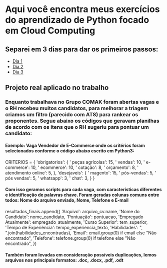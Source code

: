 # Aqui você encontra meus exercícios do aprendizado de Python focado em Cloud Computing

## Separei em 3 dias para dar os primeiros passos:

* [Dia 1](https://github.com/julioccamargo/aprendendo-python/blob/main/dia_01_gerador_de_nomes.py)
* [Dia 2](https://github.com/julioccamargo/aprendendo-python/blob/main/dia_02_analisador_de_recursos.py)
* [Dia 3](https://github.com/julioccamargo/aprendendo-python/blob/main/dia_03_inventario_aws.py)


## Projeto real aplicado no trabalho
### Enquanto trabalhava no Grupo COMAK foram abertas vagas e o RH recebeu muitos candidatos, para melhorar a triagem criamos um filtro (parecido com ATS) para rankear os proponentes. Segue abaixo os códigos que geravam planilhas de acordo com os itens que o RH sugeriu para pontuar um candidato:

#### Exemplo: Vaga Vendedor de E-Commerce onde os critérios foram selecionados conforme o código abaixo escrito em Python3:

CRITERIOS = {
    'obrigatorios': {
        ' peças agrícolas': 15, ' vendas': 10, ' e-commerce': 10,
        ' ecommerce': 10, ' cotação': 8, ' orçamento': 8, ' atendimento online': 5,
    },
    'desejaveis': {
        ' magento': 15, ' pós-vendas': 5, ' pós vendas': 5, ' whatsapp': 3, ' chat': 3,
    }
}

#### Com isso geramos scripts para cada vaga, com características diferentes e identificação de palavras chave. Foram geradas colunas comuns entre todos: Nome do arquivo enviado, Nome, Telefone e E-mail

resultados_finais.append({
        'Arquivo': arquivo_cv.name, 'Nome do Candidato': nome_candidato, 'Pontuação': pontuacao,
        'Empregado Atualmente': empregado_atualmente, 'Curso Superior': tem_superior,
        'Tempo de Experiência': tempo_experiencia_texto, 'Habilidades': ", ".join(habilidades_encontradas),
        'Email': email.group(0) if email else "Não encontrado",
        'Telefone': telefone.group(0) if telefone else "Não encontrado",
    })

    
#### Também foram levadas em consideração possíveis duplicações, lemos arquivos nos principais formatos: .doc, .docx, .pdf, .odt
